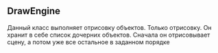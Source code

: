 ## DrawEngine

Данный класс выполняет отрисовку объектов. Только отрисовку. Он хранит в себе список дочерних объектов. Сначала он отрисовывает сцену, а потом уже все остальное в заданном порядке